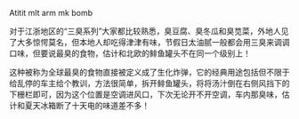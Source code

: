 Atitit mlt arm mk bomb


对于江浙地区的“三臭系列”大家都比较熟悉，臭豆腐、臭冬瓜和臭苋菜，外地人见了大多惊愕莫名，但本地人却吃得津津有味，节假日太油腻一般都会用三臭来调调口味，但要说最臭的食物，估计和北欧的鲱鱼罐头不在同一个级别上！

这种被称为全球最臭的食物直接被定义成了生化炸弹，它的经典用途包括但不限于给乱停的车主给个教训，方法很简单，拆开鲱鱼罐头，将将汤汁倒在右侧风挡下的下栅栏即可，因为这个位置是空调进风口，下次无论开不开空调，车内那臭味，估计和夏天冰箱断了十天电的味道差不多！
